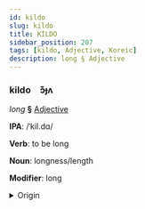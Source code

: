 ```yaml
---
id: kildo
slug: kildo
title: KİLDO
sidebar_position: 207
tags: [kildo, Adjective, Koreic]
description: long § Adjective
---
```


### kildo&emsp;<span kind="abugida">ɔ͊ɟʌ</span>

*long* **§** [Adjective](../../tags/Adjective)

**IPA**: /ˈkil.dɑ/

**Verb**: to be long

**Noun**: longness/length

**Modifier**: long

<details>
    <summary>Origin</summary>
    Korean 길다 gilda [ˈki(ː)ɭda̠]<br/>
    <em>Koreic Language Family</em>
</details>